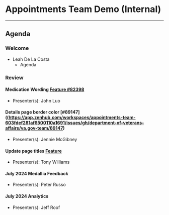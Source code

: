 # Appointments Team Demo (Internal) 

---

## Agenda

### Welcome

- Leah De La Costa
  - Agenda

### Review 

#### Medication Wording [Feature #82398](https://app.zenhub.com/workspaces/appointments-team-603fdef281af6500110a1691/issues/gh/department-of-veterans-affairs/va.gov-team/82398) 
  - Presenter(s): John Luo

#### Details page border color [#89147]((https://app.zenhub.com/workspaces/appointments-team-603fdef281af6500110a1691/issues/gh/department-of-veterans-affairs/va.gov-team/89147)
  - Presenter(s): Jennie McGibney

#### Update page titles [Feature]() 
  - Presenter(s): Tony Williams

#### July 2024 Medallia Feedback 
  - Presenter(s): Peter Russo

#### July 2024 Analytics
  - Presenter(s): Jeff Roof

